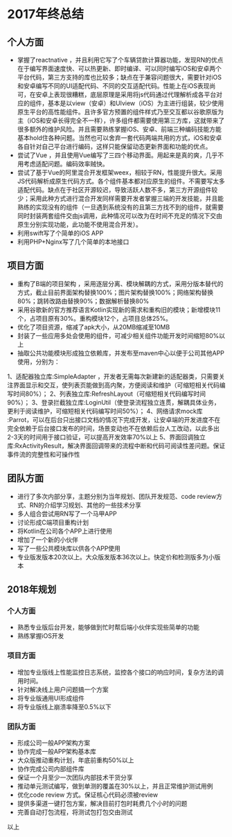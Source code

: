 # 2017年终总结
## 个人方面
* 掌握了reactnative ，并且利用它写了个车辆贷款计算器功能，发现RN的优点在于编写界面速度快、可以热更新、即时编译、可以同时编写iOS和安卓两个平台代码，第三方支持的库也比较多；缺点在于兼容问题很大，需要针对iOS和安卓编写不同的UI适配代码、不同的交互适配代码。性能上在iOS表现尚可，在安卓上表现很糟糕，底层原理是采用将js代码通过代理解析成各平台对应的组件，基本是以view（安卓）和UIview（iOS）为主进行组装，较少使用原生平台的高性能组件。且许多官方预置的组件样式乃至交互都以谷歌原版为主（iOS和安卓长得完全不一样），许多组件都需要使用第三方库，这就带来了很多额外的维护风险。并且需要熟练掌握iOS、安卓、前端三种编码技能方能基本hold住各种问题。当然也可以舍弃一套代码两端共用的方式，iOS和安卓各自针对自己平台进行编码，这样只能保留动态更新界面和功能的优点。
* 尝试了Vue ，并且使用Vue编写了三四个移动界面。用起来是真的爽，几乎不用考虑适配问题。编码效率贼快。
* 尝试了基于Vue的阿里混合开发框架weex，相较于RN，性能提升很大。采用JS代码解析成原生代码方式。各个组件基本都对应原生的组件。不需要写太多适配代码。缺点在于社区开源较迟，导致活跃人数不多，第三方开源组件较少；采用此种方式进行混合开发同样需要开发者掌握三端的开发技能，并且能熟练的实现没有的组件（一旦遇到系统没有的且第三方找不到的组件，就需要同时封装两套组件交由js调用，此种情况可以改为在时间不充足的情况下交由原生分别实现功能，此功能不使用混合开发）。
* 利用swift写了个简单的iOS APP
* 利用PHP+Nginx写了几个简单的本地接口
## 项目方面
* 重构了B端的项目架构 ，采用逐层分离、模块解耦的方式，采用分版本替代的方式，截止目前界面架构替换100%；图片架构替换100%；网络架构替换80%；跳转改路由替换90%；数据解析替换80%
* 采用谷歌新的官方推荐语言Kotlin实现新的需求和重构旧的模块；新增模块11个，占项目原有30%。重构模块12个，占项目总体25%。
* 优化了项目资源，缩减了apk大小，从20MB缩减至10MB
* 封装了一些应用多处会使用的组件，可减少相关组件功能开发时间缩短80%以上
* 抽取公共功能模块形成独立依赖库，并发布至maven中心以便于公司其他APP使用，分别为：

1、适配器独立库:SimpleAdapter ，开发者无需每次新建新的适配器类，只需要关注界面显示和交互，使列表页能做到高内聚，方便阅读和维护（可缩短相关代码编写时间80%）；
2、列表独立库:RefreshLayout（可缩短相关代码编写时间90%）；
3、登录拦截独立库:LoginUtil（使登录流程独立连贯，解耦具体业务，更利于阅读维护，可缩短相关代码编写时间50%）；
4、网络请求mock库 :Parrot，可以在后台只出接口文档的情况下完成开发，让安卓端的开发进度不在完全依赖于后台接口发布的时间，场景变动也不在依赖后台人工改动，以此多出2-3天的时间用于接口验证，可以提高开发效率70%以上
5、界面回调独立库:RxActivityResult，解决界面回调带来的流程中断和代码可阅读性差问题。保证事件流的完整性和可操作性

## 团队方面
* 进行了多次内部分享，主题分别为当年规划、团队开发规范、code review方式、RN的介绍学习规划、其他的一些技术分享
* 多人组合尝试用RN写了一个马甲APP
* 讨论形成C端项目重构计划
* 将Kotlin在公司各个APP上进行使用
* 增加了一个新的小伙伴
* 写了一些公共模块库以供各个APP使用 
* 专业版发版本20次以上。大众版发版本36次以上。快定价和检测版多为小版本

## 2018年规划
###  个人方面 
* 熟悉专业版后台开发，能够做到忙时帮后端小伙伴实现些简单的功能
* 熟练掌握iOS开发

### 项目方面
* 增加专业版线上性能监控日志系统，监控各个接口的响应时间，复杂方法的调用时间。
* 针对解决线上用户问题搞一个方案
* 将专业版通用UI形成组件
* 将专业版线上崩溃率降至0.5%以下
### 团队方面
* 形成公司一般APP架构方案
* 协作完成一般APP架构基本库
* 大众版推动重构计划，年底前重构50%以上
* 协作完成公司内部组件库
* 保证一个月至少一次团队内部技术干货分享
* 推动单元测试编写，做到单测的覆盖在30%以上，并且正常维护测试用例
* 优化code review 方式。保证核心代码必须被review
* 提供多渠道一键打包方案，解决目前打包时耗费几个小时的问题
* 完善自动打包流程，将测试包打包交由测试

以上